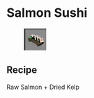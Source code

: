 # Salmon Sushi

<figure><img src="../../../.gitbook/assets/image (25).png" alt=""><figcaption></figcaption></figure>

## Recipe

Raw Salmon + Dried Kelp
